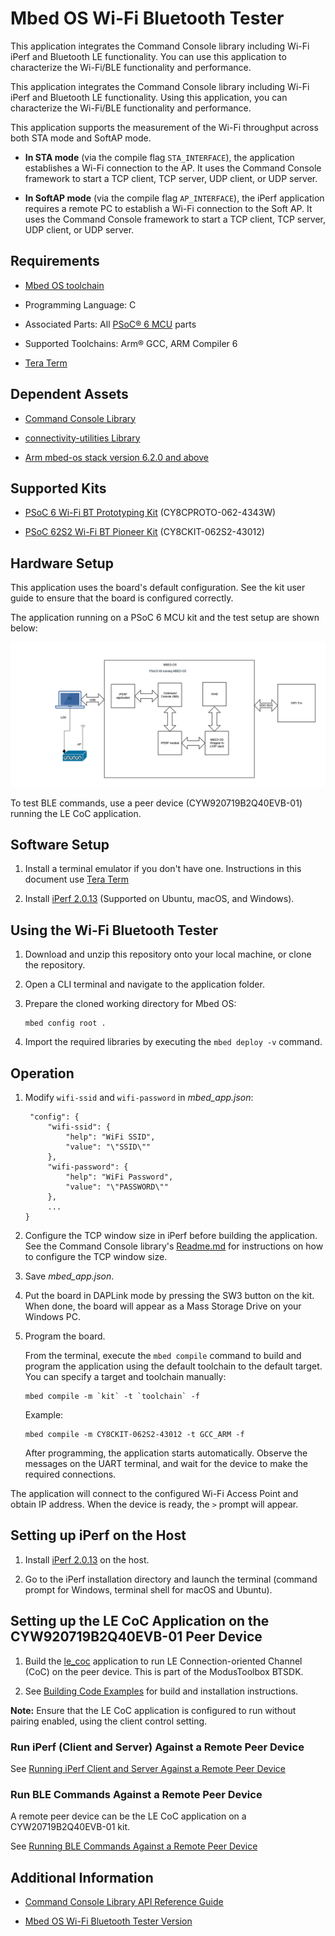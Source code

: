 # Mbed OS Wi-Fi Bluetooth Tester

This application integrates the Command Console library including Wi-Fi iPerf and Bluetooth LE functionality. You can use this application to characterize the Wi-Fi/BLE functionality and performance.

This application integrates the Command Console library including Wi-Fi iPerf and Bluetooth LE functionality. Using this application, you can characterize the Wi-Fi/BLE functionality and performance.

This application supports the measurement of the Wi-Fi throughput across both STA mode and SoftAP mode.

- **In STA mode** (via the compile flag `STA_INTERFACE`), the application establishes a Wi-Fi connection to the AP. It uses the Command Console framework to start a TCP client, TCP server, UDP client, or UDP server.

- **In SoftAP mode** (via the compile flag `AP_INTERFACE`), the iPerf application requires a remote PC to establish a Wi-Fi connection to the Soft AP. It uses the Command Console framework to start a TCP client, TCP server, UDP client, or UDP server.


## Requirements

- [Mbed OS toolchain](https://github.com/ARMmbed/mbed-cli-windows-installer/releases/tag/v0.4.10)

- Programming Language: C

- Associated Parts: All [PSoC® 6 MCU](http://www.cypress.com/PSoC6) parts

- Supported Toolchains: Arm® GCC, ARM Compiler 6

- [Tera Term](https://tera-term.en.lo4d.com/windows)


## Dependent Assets

- [Command Console Library](https://github.com/cypresssemiconductorco/command-console)

- [connectivity-utilities Library](https://github.com/cypresssemiconductorco/connectivity-utilities)

- [Arm mbed-os stack version 6.2.0 and above](https://os.mbed.com/mbed-os/releases)


## Supported Kits

- [PSoC 6 Wi-Fi BT Prototyping Kit](https://www.cypress.com/CY8CPROTO-062-4343W) (CY8CPROTO-062-4343W)

- [PSoC 62S2 Wi-Fi BT Pioneer Kit](https://www.cypress.com/CY8CKIT-062S2-43012) (CY8CKIT-062S2-43012)


## Hardware Setup

This application uses the board's default configuration. See the kit user guide to ensure that the board is configured correctly.

The application running on a PSoC 6 MCU kit and the test setup are shown below:

![iPerf test setup](iperf-test-setup.png)

To test BLE commands, use a peer device (CYW920719B2Q40EVB-01) running the LE CoC application.


## Software Setup

1. Install a terminal emulator if you don't have one. Instructions in this document use [Tera Term](https://ttssh2.osdn.jp/index.html.en)

2. Install [iPerf 2.0.13](https://sourceforge.net/projects/iperf2/files/) (Supported on Ubuntu, macOS, and Windows).



## Using the Wi-Fi Bluetooth Tester

1. Download and unzip this repository onto your local machine, or clone the repository.

2. Open a CLI terminal and navigate to the application folder.

3. Prepare the cloned working directory for Mbed OS:
   ```
   mbed config root .
   ```

4. Import the required libraries by executing the `mbed deploy -v` command.


## Operation

1. Modify `wifi-ssid` and `wifi-password` in *mbed_app.json*:

   ```
    "config": {
        "wifi-ssid": {
            "help": "WiFi SSID",
            "value": "\"SSID\""
        },
        "wifi-password": {
            "help": "WiFi Password",
            "value": "\"PASSWORD\""
        },
        ...
   }
   ```

2. Configure the TCP window size in iPerf before building the application. See the Command Console library's [Readme.md](https://github.com/cypresssemiconductorco/command-console/blob/master/README.md) for instructions on how to configure the TCP window size.

3. Save *mbed_app.json*.

4. Put the board in DAPLink mode by pressing the SW3 button on the kit. When done, the board will appear as a Mass Storage Drive on your Windows PC.

5. Program the board.

   From the terminal, execute the `mbed compile` command to build and program the application using the default toolchain to the default target. You can specify a target and toolchain manually:
   ```
   mbed compile -m `kit` -t `toolchain` -f
   ```

   Example:
   ```
   mbed compile -m CY8CKIT-062S2-43012 -t GCC_ARM -f
   ```

   After programming, the application starts automatically. Observe the messages on the UART terminal, and wait for the device to make the required connections.

The application will connect to the configured Wi-Fi Access Point and obtain IP address. When the device is ready, the `>` prompt will appear.


## Setting up iPerf on the Host

1. Install [iPerf 2.0.13](https://sourceforge.net/projects/iperf2/files/) on the host.

2. Go to the iPerf installation directory and launch the terminal (command prompt for Windows, terminal shell for macOS and Ubuntu).


## Setting up the LE CoC Application on the CYW920719B2Q40EVB-01 Peer Device

1. Build the [le_coc](https://github.com/cypresssemiconductorco/mtb-examples-CYW920719B2Q40EVB-01-btsdk-ble/tree/master/ble/le_coc) application to run LE Connection-oriented Channel (CoC) on the peer device. This is part of the ModusToolbox BTSDK.

2. See [Building Code Examples](https://github.com/cypresssemiconductorco/mtb-examples-CYW920719B2Q40EVB-01-btsdk-ble#building-code-examples) for build and installation instructions.

**Note:** Ensure that the LE CoC application is configured to run without pairing enabled, using the client control setting.


### Run iPerf (Client and Server) Against a Remote Peer Device

See [Running iPerf Client and Server Against a Remote Peer Device](https://github.com/cypresssemiconductorco/command-console#run-iperf-client-and-server-against-a-remote-peer-device)


### Run BLE Commands Against a Remote Peer Device

A remote peer device can be the LE CoC application on a CYW20719B2Q40EVB-01 kit.

See [Running BLE Commands Against a Remote Peer Device](https://github.com/cypresssemiconductorco/command-console#run-ble-commands-against-a-remote-peer-device)


## Additional Information

- [Command Console Library API Reference Guide](https://cypresssemiconductorco.github.io/command-console/api_reference_manual/html/index.html)

- [Mbed OS Wi-Fi Bluetooth Tester Version](./version.txt)
